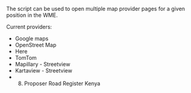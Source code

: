 The script can be used to open multiple map provider pages for a given position in the WME.

Current providers:
- Google maps
- OpenStreet Map
- Here
- TomTom
- Mapillary - Streetview
- Kartaview - Streetview
- 8. Proposer Road Register Kenya
